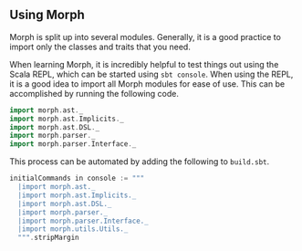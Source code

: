 Using Morph
-----------

Morph is split up into several modules. Generally, it is a good practice to
import only the classes and traits that you need.

When learning Morph, it is incredibly helpful to test things out using the
Scala REPL, which can be started using `sbt console`. When using the REPL, it
is a good idea to import all Morph modules for ease of use. This can be
accomplished by running the following code.

```scala
import morph.ast._
import morph.ast.Implicits._
import morph.ast.DSL._
import morph.parser._
import morph.parser.Interface._
```

This process can be automated by adding the following to `build.sbt`.

```scala
initialCommands in console := """
  |import morph.ast._
  |import morph.ast.Implicits._
  |import morph.ast.DSL._
  |import morph.parser._
  |import morph.parser.Interface._
  |import morph.utils.Utils._
  """.stripMargin
```
